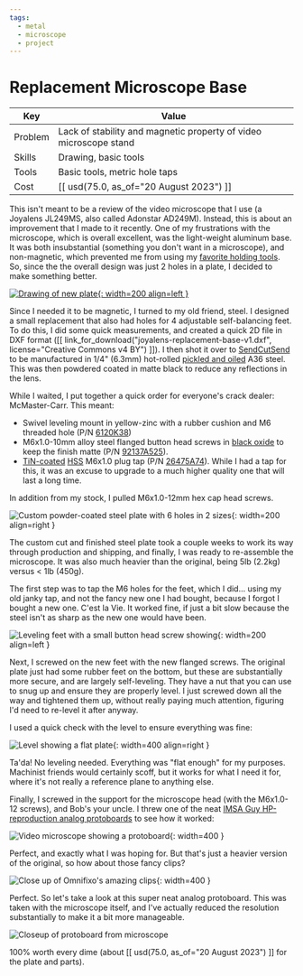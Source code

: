 ```yaml
---
tags:
  - metal
  - microscope
  - project
---
```

# Replacement Microscope Base

| Key     | Value                                                             |
| ------- | ----------------------------------------------------------------- |
| Problem | Lack of stability and magnetic property of video microscope stand |
| Skills  | Drawing, basic tools                                              |
| Tools   | Basic tools, metric hole taps                                     |
| Cost    | [[ usd(75.0, as_of="20 August 2023") ]]                           |


This isn't meant to be a review of the video microscope that I use (a
Joyalens JL249MS, also called Adonstar AD249M). Instead, this is about
an improvement that I made to it recently. One of my frustrations with
the microscope, which is overall excellent, was the light-weight
aluminum base. It was both insubstantial (something you don't want in a
microscope), and non-magnetic, which prevented me from using my
[favorite holding
tools](https://omnifixo.com/). So, since the the overall design was just
2 holes in a plate, I decided to make something better.

[![Drawing of new plate](img/joyalens-replacement-base-v1.png){: width=200 align=left }](/files/joyalens-replacement-base-v1.dxf)

Since I needed it to be magnetic, I turned to my old friend, steel. I
designed a small replacement that also had holes for 4 adjustable
self-balancing feet. To do this, I did some quick measurements, and
created a quick 2D file in DXF format ([[
link_for_download("joyalens-replacement-base-v1.dxf", license="Creative
Commons v4 BY") ]]). I then shot it over to
[SendCutSend](https://sendcutsend.com/) to be manufactured in 1/4"
(6.3mm) hot-rolled [pickled and
oiled](https://www.metalsupermarkets.com/what-is-pickling-and-oiling/)
A36 steel. This was then powdered coated in matte black to reduce any
reflections in the lens.

While I waited, I put together a quick order for everyone's crack
dealer: McMaster-Carr. This meant:

* Swivel leveling mount in yellow-zinc with a rubber cushion and M6
  threaded hole (P/N [6120K38](https://www.mcmaster.com/6120K38/))
* M6x1.0-10mm alloy steel flanged button head screws in [black
  oxide](https://en.wikipedia.org/wiki/Black_oxide) to keep the finish
  matte (P/N [92137A525](https://www.mcmaster.com/92137A525/)). 
* [TiN-coated](https://en.wikipedia.org/wiki/Titanium_nitride)
  [HSS](https://en.wikipedia.org/wiki/High-speed_steel) M6x1.0 plug tap
  (P/N [26475A74](https://www.mcmaster.com/26475A74/)). While I had a tap
  for this, it was an excuse to upgrade to a much higher quality one
  that will last a long time.

In addition from my stock, I pulled M6x1.0-12mm hex cap head screws.

![Custom powder-coated steel plate with 6 holes in 2
sizes](img/steel-plate.jpg){: width=200 align=right }

The custom cut and finished steel plate took a couple weeks to work its
way through production and shipping, and finally, I was ready to
re-assemble the microscope. It was also much heavier than the original,
being 5lb (2.2kg) versus < 1lb (450g). 

The first step was to tap the M6 holes for the feet, which I did...
using my old janky tap, and not the fancy new one I had bought, because
I forgot I bought a new one. C'est la Vie. It worked fine, if just a bit
slow because the steel isn't as sharp as the new one would have been.

![Leveling feet with a small button head screw
showing](img/adjustable-foot-installed.jpg){: width=200 align=left }

Next, I screwed on the new feet with the new flanged screws. The
original plate just had some rubber feet on the bottom, but these are
substantially more secure, and are largely self-leveling. They have a
nut that you can use to snug up and ensure they are properly level. I
just screwed down all the way and tightened them up, without really
paying much attention, figuring I'd need to re-level it after anyway.

I used a quick check with the level to ensure everything was fine:

![Level showing a flat plate](img/level.jpg){: width=400 align=right }

Ta'da! No leveling needed. Everything was "flat enough" for my purposes.
Machinist friends would certainly scoff, but it works for what I need it
for, where it's not really a reference plane to anything else.

Finally, I screwed in the support for the microscope head (with the
M6x1.0-12 screws), and Bob's your uncle. I threw one of the neat [IMSA
Guy HP-reproduction analog
protoboards](https://www.youtube.com/watch?v=-DdpwAWd7eg) to see how it
worked:

![Video microscope showing a protoboard](img/microscope.jpg){: width=400 }

Perfect, and exactly what I was hoping for. But that's just a heavier
version of the original, so how about those fancy clips?

![Close up of Omnifixo's amazing clips](img/work-holding.jpg){: width=400 }

Perfect. So let's take a look at this super neat analog protoboard. This
was taken with the microscope itself, and I've actually reduced the
resolution substantially to make it a bit more manageable.

![Closeup of protoboard from microscope](img/protoboard-closeup.jpg)

100% worth every dime (about [[ usd(75.0, as_of="20 August 2023") ]] for
the plate and parts). 